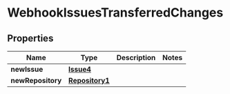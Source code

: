 
# WebhookIssuesTransferredChanges

## Properties
Name | Type | Description | Notes
------------ | ------------- | ------------- | -------------
**newIssue** | [**Issue4**](Issue4.md) |  | 
**newRepository** | [**Repository1**](Repository1.md) |  | 



